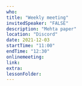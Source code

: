 ```yaml
---
who: 
title: "Weekly meeting"
invitedSpeaker: "FALSE"
description: "Mehta paper"
location: "Discord"
date: 2021-12-03
startTime: "11:00"
endTime: "12:30"
onlinemeeting: 
link: 
extra: 
lessonFolder: 
---
```

